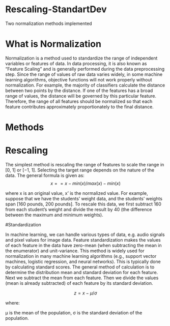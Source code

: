 # Rescaling-StandartDev
Two normalization methods implemented

# What is Normalization

Normalization is a method used to standardize the range of independent variables or features of data. 
In data processing, it is also known as “Feature Scaling” and is generally performed during the data 
preprocessing step. Since the range of values of raw data varies widely, in some machine learning algorithms,
objective functions will not work properly without normalization. For example, the majority of classifiers
calculate the distance between two points by the distance. If one of the features has a broad range of values, 
the distance will be governed by this particular feature. Therefore, the range of all features should be normalized
so that each feature contributes approximately proportionately to the final distance.

# Methods

# Rescaling

The simplest method is rescaling the range of features to scale the range in [0, 1] or [−1, 1]. Selecting the target range 
depends on the nature of the data. The general formula is given as:
$$x=={x-min(x)}/{max(x)-min(x)}$$                    


where x is an original value, x’ is the normalized value. For example, suppose that we have the students’ weight data, 
and the students’ weights span [160 pounds, 200 pounds]. To rescale this data, we first subtract 160 from each student’s 
weight and divide the result by 40 (the difference between the maximum and minimum weights).

#Standardization

In machine learning, we can handle various types of data, e.g. audio signals and pixel values for image data. Feature
standardization makes the values of each feature in the data have zero-mean (when subtracting the mean in the enumerator) 
and unit-variance. This method is widely used for normalization in many machine learning algorithms (e.g., support vector 
machines, logistic regression, and neural networks). This is typically done by calculating standard scores. The general 
method of calculation is to determine the distribution mean and standard deviation for each feature. Next we subtract the
mean from each feature. Then we divide the values (mean is already subtracted) of each feature by its standard deviation.

$$z={x-μ}/{σ}$$

where:

μ is the mean of the population,
σ is the standard deviation of the population.



